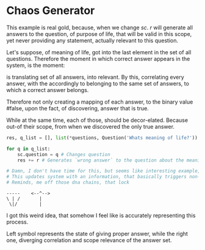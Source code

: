 # Chaos Generator

This example is real gold, because, when we change $sc$. $r$ will generate all answers to the question, of purpose of life, that will be valid in this scope, yet never providing any statement, actually relevant to this question.

Let's suppose, of meaning of life, got into the last element in the set of all questions. Therefore the moment in which correct answer appears in the system, is the moment:

is translating set of all answers, into relevant. By this, correlating every answer, with the accordingly to belonging to the same set of answers, to which a correct answer belongs.

Therefore not only creating a mapping of each answer, to the binary value #false, upon the fact, of discovering, answer that is true.

While at the same time, each of those, should be decor-elated. Because out-of their scope, from when we discovered the only true answer.

```python
res, q_list = [], list(*questions, Question('Whats meaning of life?')) 

for q in q_list:
    sc.question = q # Changes question
    res += r # Generates `wrong answer` to the question about the meaning of life, with an answer to another question.

# Damn, I don't have time for this, but seems like interesting example, super intuitive and powerful concerning concepts, of chaos.
# This updates system with an information, that basically triggers non-default behaviour, in the system state updates.
# Reminds, me off those dna chains, that lock  
```

```
-----    <--^-->
\ | /       |
 \|/        |
```

I got this weird idea, that somehow I feel like is accurately representing this process.

Left symbol represents the state of giving proper answer, while the right one, diverging correlation and scope relevance of the answer set.&#x20;
